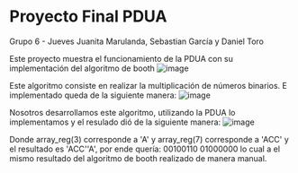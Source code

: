 # Proyecto Final PDUA
Grupo 6 - Jueves
Juanita Marulanda, Sebastian García y Daniel Toro

Este proyecto muestra el funcionamiento de la PDUA con su implementación del algoritmo de booth
![image](https://user-images.githubusercontent.com/98425604/172164373-f55ec729-88a0-46e5-89fa-efc3f30ae468.png)

Este algoritmo consiste en realizar la multiplicación de números binarios.
E implementado queda de la siguiente manera:
![image](https://user-images.githubusercontent.com/98425604/172173931-2edf19d0-c6de-4a49-87c7-94f7e9309633.png)

Nosotros desarrollamos este algoritmo, utilizando la PDUA lo implementamos y el resulado dió de la siguiente manera:
![image](https://user-images.githubusercontent.com/98425604/172175990-214b7b75-0384-4729-b716-52a90780e58b.png)

Donde array_reg(3) corresponde a 'A' y array_reg(7) corresponde a 'ACC' y el resultado es 'ACC''A', por ende quería: 00100110 01000000 lo cual a el mismo resultado del algoritmo de booth realizado de manera manual.
